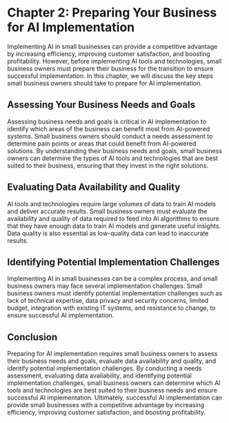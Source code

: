Chapter 2: Preparing Your Business for AI Implementation
========================================================

Implementing AI in small businesses can provide a competitive advantage by increasing efficiency, improving customer satisfaction, and boosting profitability. However, before implementing AI tools and technologies, small business owners must prepare their business for the transition to ensure successful implementation. In this chapter, we will discuss the key steps small business owners should take to prepare for AI implementation.

Assessing Your Business Needs and Goals
---------------------------------------

Assessing business needs and goals is critical in AI implementation to identify which areas of the business can benefit most from AI-powered systems. Small business owners should conduct a needs assessment to determine pain points or areas that could benefit from AI-powered solutions. By understanding their business needs and goals, small business owners can determine the types of AI tools and technologies that are best suited to their business, ensuring that they invest in the right solutions.

Evaluating Data Availability and Quality
----------------------------------------

AI tools and technologies require large volumes of data to train AI models and deliver accurate results. Small business owners must evaluate the availability and quality of data required to feed into AI algorithms to ensure that they have enough data to train AI models and generate useful insights. Data quality is also essential as low-quality data can lead to inaccurate results.

Identifying Potential Implementation Challenges
-----------------------------------------------

Implementing AI in small businesses can be a complex process, and small business owners may face several implementation challenges. Small business owners must identify potential implementation challenges such as lack of technical expertise, data privacy and security concerns, limited budget, integration with existing IT systems, and resistance to change, to ensure successful AI implementation.

Conclusion
----------

Preparing for AI implementation requires small business owners to assess their business needs and goals, evaluate data availability and quality, and identify potential implementation challenges. By conducting a needs assessment, evaluating data availability, and identifying potential implementation challenges, small business owners can determine which AI tools and technologies are best suited to their business needs and ensure successful AI implementation. Ultimately, successful AI implementation can provide small businesses with a competitive advantage by increasing efficiency, improving customer satisfaction, and boosting profitability.
